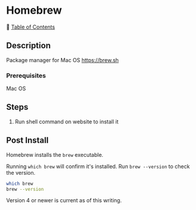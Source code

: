# Homebrew

📁 [Table of Contents](README.md)

## Description

Package manager for Mac OS <https://brew.sh>

### Prerequisites

Mac OS

## Steps

1. Run shell command on website to install it

## Post Install

Homebrew installs the `brew` executable.

Running `which brew` will confirm it's installed. Run `brew --version` to check the version.

```sh
which brew
brew --version
```

Version 4 or newer is current as of this writing.
